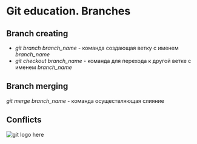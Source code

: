 # Git education. Branches

## Branch creating

* *git branch branch_name* - команда создающая ветку с именем *branch_name*
* *git checkout branch_name* - команда для перехода к другой ветке с именем *branch_name*

## Branch merging

*git merge branch_name* - команда осуществляющая слияние

## Conflicts

![git logo here](/img/logo.png) 